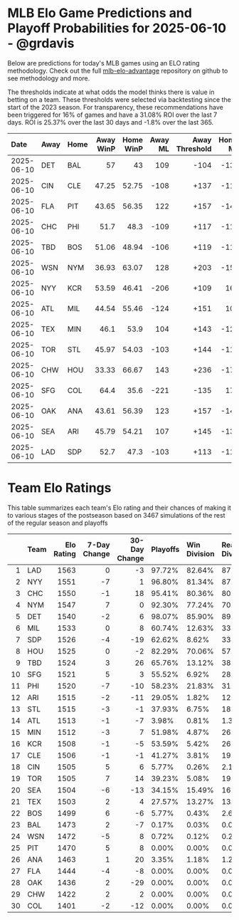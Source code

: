 # MLB Elo Game Predictions and Playoff Probabilities for 2025-06-10 - @grdavis
Below are predictions for today's MLB games using an ELO rating methodology. Check out the full [mlb-elo-advantage](https://github.com/grdavis/mlb-elo-advantage) repository on github to see methodology and more.

The thresholds indicate at what odds the model thinks there is value in betting on a team. These thresholds were selected via backtesting since the start of the 2023 season. For transparency, these recommendations have been triggered for 16% of games and have a 31.08% ROI over the last 7 days. ROI is 25.37% over the last 30 days and -1.8% over the last 365.

| Date       | Away   | Home   |   Away WinP |   Home WinP |   Away ML |   Away Threshold |   Home ML |   Home Threshold |
|:-----------|:-------|:-------|------------:|------------:|----------:|-----------------:|----------:|-----------------:|
| 2025-06-10 | DET    | BAL    |       57    |       43    |       109 |             -104 |      -132 |             +160 |
| 2025-06-10 | CIN    | CLE    |       47.25 |       52.75 |      -108 |             +137 |      -113 |             +112 |
| 2025-06-10 | FLA    | PIT    |       43.65 |       56.35 |       122 |             +157 |      -148 |             -101 |
| 2025-06-10 | CHC    | PHI    |       51.7  |       48.3  |      -109 |             +117 |      -112 |             +132 |
| 2025-06-10 | TBD    | BOS    |       51.06 |       48.94 |      -106 |             +119 |      -115 |             +129 |
| 2025-06-10 | WSN    | NYM    |       36.93 |       63.07 |       128 |             +203 |      -156 |             -129 |
| 2025-06-10 | NYY    | KCR    |       53.59 |       46.41 |      -206 |             +109 |       167 |             +141 |
| 2025-06-10 | ATL    | MIL    |       44.54 |       55.46 |      -124 |             +151 |       102 |             +102 |
| 2025-06-10 | TEX    | MIN    |       46.1  |       53.9  |       104 |             +143 |      -126 |             +108 |
| 2025-06-10 | TOR    | STL    |       45.97 |       54.03 |      -103 |             +144 |      -118 |             +107 |
| 2025-06-10 | CHW    | HOU    |       33.33 |       66.67 |       143 |             +236 |      -175 |             -147 |
| 2025-06-10 | SFG    | COL    |       64.4  |       35.6  |      -221 |             -135 |       178 |             +215 |
| 2025-06-10 | OAK    | ANA    |       43.61 |       56.39 |       123 |             +157 |      -149 |             -101 |
| 2025-06-10 | SEA    | ARI    |       45.79 |       54.21 |       107 |             +145 |      -131 |             +107 |
| 2025-06-10 | LAD    | SDP    |       52.7  |       47.3  |      -103 |             +113 |      -118 |             +137 |

# Team Elo Ratings
This table summarizes each team's Elo rating and their chances of making it to various stages of the postseason based on 3467 simulations of the rest of the regular season and playoffs

|    | Team   |   Elo Rating |   7-Day Change |   30-Day Change | Playoffs   | Win Division   | Reach Div. Rd.   | Reach CS   | Reach WS   | Win WS   |
|---:|:-------|-------------:|---------------:|----------------:|:-----------|:---------------|:-----------------|:-----------|:-----------|:---------|
|  1 | LAD    |         1563 |              0 |              -3 | 97.72%     | 82.64%         | 87.63%           | 52.81%     | 32.88%     | 20.51%   |
|  2 | NYY    |         1551 |             -7 |               1 | 96.80%     | 81.34%         | 87.34%           | 54.17%     | 32.74%     | 16.58%   |
|  3 | CHC    |         1550 |             -1 |              18 | 95.41%     | 80.36%         | 80.88%           | 45.95%     | 23.48%     | 13.56%   |
|  4 | NYM    |         1547 |              7 |               0 | 92.30%     | 77.24%         | 70.00%           | 35.39%     | 16.82%     | 9.75%    |
|  5 | DET    |         1540 |             -2 |               6 | 98.07%     | 85.90%         | 89.96%           | 53.99%     | 28.96%     | 13.41%   |
|  6 | MIL    |         1533 |              0 |               8 | 60.74%     | 12.63%         | 33.80%           | 14.68%     | 6.40%      | 3.40%    |
|  7 | SDP    |         1526 |             -4 |             -19 | 62.62%     | 8.62%          | 33.26%           | 13.87%     | 5.74%      | 2.71%    |
|  8 | HOU    |         1525 |              0 |              -2 | 82.29%     | 70.06%         | 57.17%           | 25.12%     | 11.39%     | 4.27%    |
|  9 | TBD    |         1524 |              3 |              26 | 65.76%     | 13.12%         | 38.71%           | 18.63%     | 7.82%      | 3.09%    |
| 10 | SFG    |         1521 |              5 |               3 | 55.52%     | 6.92%          | 28.18%           | 10.93%     | 4.21%      | 1.96%    |
| 11 | PHI    |         1520 |             -7 |             -10 | 58.23%     | 21.83%         | 31.50%           | 12.95%     | 5.31%      | 2.48%    |
| 12 | ARI    |         1515 |             -2 |             -11 | 29.05%     | 1.82%          | 12.84%           | 4.93%      | 2.16%      | 0.98%    |
| 13 | STL    |         1515 |             -3 |              -1 | 37.93%     | 6.75%          | 18.23%           | 7.33%      | 2.74%      | 1.30%    |
| 14 | ATL    |         1513 |             -1 |              -7 | 3.98%      | 0.81%          | 1.38%            | 0.40%      | 0.14%      | 0.06%    |
| 15 | MIN    |         1512 |             -3 |               7 | 51.98%     | 4.87%          | 26.22%           | 11.13%     | 5.16%      | 1.64%    |
| 16 | KCR    |         1508 |             -1 |              -5 | 53.59%     | 5.42%          | 26.94%           | 10.21%     | 4.24%      | 1.24%    |
| 17 | CLE    |         1506 |             -1 |              -1 | 41.27%     | 3.81%          | 19.70%           | 7.41%      | 2.74%      | 0.87%    |
| 18 | CIN    |         1505 |              5 |               6 | 5.77%      | 0.26%          | 2.11%            | 0.69%      | 0.09%      | 0.09%    |
| 19 | TOR    |         1505 |              7 |              14 | 39.23%     | 5.08%          | 19.58%           | 7.36%      | 2.54%      | 0.84%    |
| 20 | SEA    |         1504 |             -6 |             -13 | 34.15%     | 15.49%         | 16.90%           | 5.54%      | 2.05%      | 0.55%    |
| 21 | TEX    |         1503 |              2 |               4 | 27.57%     | 13.27%         | 13.47%           | 4.99%      | 1.90%      | 0.58%    |
| 22 | BOS    |         1499 |              6 |              -6 | 5.77%      | 0.43%          | 2.68%            | 1.01%      | 0.40%      | 0.14%    |
| 23 | BAL    |         1473 |              2 |              -7 | 0.17%      | 0.03%          | 0.06%            | 0.06%      | 0.03%      | 0.00%    |
| 24 | WSN    |         1472 |             -5 |               8 | 0.72%      | 0.12%          | 0.20%            | 0.06%      | 0.03%      | 0.00%    |
| 25 | PIT    |         1470 |              5 |               8 | 0.00%      | 0.00%          | 0.00%            | 0.00%      | 0.00%      | 0.00%    |
| 26 | ANA    |         1463 |              1 |              20 | 3.35%      | 1.18%          | 1.27%            | 0.37%      | 0.03%      | 0.00%    |
| 27 | FLA    |         1444 |             -4 |              -8 | 0.00%      | 0.00%          | 0.00%            | 0.00%      | 0.00%      | 0.00%    |
| 28 | OAK    |         1436 |              2 |             -29 | 0.00%      | 0.00%          | 0.00%            | 0.00%      | 0.00%      | 0.00%    |
| 29 | CHW    |         1422 |              2 |               2 | 0.00%      | 0.00%          | 0.00%            | 0.00%      | 0.00%      | 0.00%    |
| 30 | COL    |         1401 |             -2 |             -12 | 0.00%      | 0.00%          | 0.00%            | 0.00%      | 0.00%      | 0.00%    |